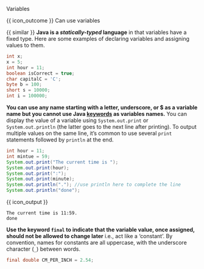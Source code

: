 <span id="title">Variables</span>

<span id="prereqs"></span>

<span id="outcomes">{{ icon_outcome }} Can use variables</span>

<div id="body">

{{ similar }} **Java is a _statically-typed_ language** in that variables have a fixed type. Here are some examples of declaring variables and assigning values to them.

```java
int x;
x = 5;
int hour = 11;
boolean isCorrect = true;
char capitalC = 'C';
byte b = 100;
short s = 10000;
int i = 100000;
```

**You can use any name starting with a letter, underscore, or $ as a variable name but you cannot use Java [keywords](http://docs.oracle.com/javase/tutorial/java/nutsandbolts/_keywords.html) as variables names.**
You can display the value of a variable using `System.out.print` or `System.out.println` (the latter goes to the next line after printing). To output multiple values on the same line, it’s common to use several `print` statements followed by `println` at the end.

```java
int hour = 11;
int mintue = 59;
System.out.print("The current time is ");
System.out.print(hour);
System.out.print(":");
System.out.print(minute);
System.out.println("."); //use println here to complete the line
System.out.println("done");
```
{{ icon_output }}

```
The current time is 11:59.
done
```

**Use the keyword `final` to indicate that the variable value, once assigned, should not be allowed to change later** i.e., act like a ‘constant’. By convention, names for constants are all uppercase, with the underscore character (`_`) between words.

```java
final double CM_PER_INCH = 2.54;
```

</div>

<div id="extras">
  <include src="resourcesPanel.md" boilerplate />
</div>